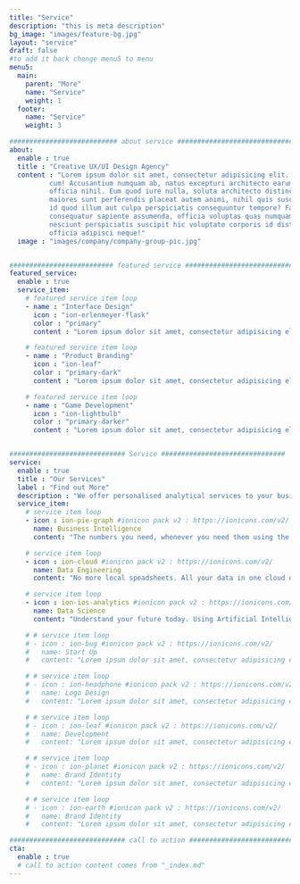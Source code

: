 ```yaml
---
title: "Service"
description: "this is meta description"
bg_image: "images/feature-bg.jpg"
layout: "service"
draft: false
#to add it back change menu5 to menu
menu5:
  main:
    parent: "More"
    name: "Service"
    weight: 1
  footer:
    name: "Service"
    weight: 3

########################### about service #############################
about:
  enable : true
  title : "Creative UX/UI Design Agency"
  content : "Lorem ipsum dolor sit amet, consectetur adipisicing elit. Voluptate soluta corporis odit, optio
          cum! Accusantium numquam ab, natus excepturi architecto earum ipsa aliquam, illum, omnis rerum, eveniet
          officia nihil. Eum quod iure nulla, soluta architecto distinctio. Nesciunt odio ullam expedita, neque fugit
          maiores sunt perferendis placeat autem animi, nihil quis suscipit quibusdam ut reiciendis doloribus natus nemo
          id quod illum aut culpa perspiciatis consequuntur tempore? Facilis nam vitae iure quisquam eius harum
          consequatur sapiente assumenda, officia voluptas quas numquam placeat, alias molestias nisi laudantium
          nesciunt perspiciatis suscipit hic voluptate corporis id distinctio earum. Dolor reprehenderit fuga dolore
          officia adipisci neque!"
  image : "images/company/company-group-pic.jpg"


########################## featured service ############################
featured_service:
  enable : true
  service_item:
    # featured service item loop
    - name : "Interface Design"
      icon : "ion-erlenmeyer-flask"
      color : "primary"
      content : "Lorem ipsum dolor sit amet, consectetur adipisicing elit. Saepe enim impedit repudiandae omnis est temporibus."

    # featured service item loop
    - name : "Product Branding"
      icon : "ion-leaf"
      color : "primary-dark"
      content : "Lorem ipsum dolor sit amet, consectetur adipisicing elit. Saepe enim impedit repudiandae omnis est temporibus."

    # featured service item loop
    - name : "Game Development"
      icon : "ion-lightbulb"
      color : "primary-darker"
      content : "Lorem ipsum dolor sit amet, consectetur adipisicing elit. Saepe enim impedit repudiandae omnis est temporibus."


############################# Service ###############################
service:
  enable : true
  title : "Our Services"
  label : "Find out More"
  description : "We offer personalised analytical services to your business to help you make better decisions and maximise your profit"
  service_item:
    # service item loop
    - icon : ion-pie-graph #ionicon pack v2 : https://ionicons.com/v2/
      name: Business Intelligence 
      content: "The numbers you need, whenever you need them using the latest interactive Dashboards"

    # service item loop
    - icon : ion-cloud #ionicon pack v2 : https://ionicons.com/v2/
      name: Data Engineering
      content: "No more local speadsheets. All your data in one cloud database"

    # service item loop
    - icon : ion-ios-analytics #ionicon pack v2 : https://ionicons.com/v2/
      name: Data Science
      content: "Understand your future today. Using Artificial Intelligence, your data can optimise your decisions"

    # # service item loop
    # - icon : ion-bug #ionicon pack v2 : https://ionicons.com/v2/
    #   name: Start Up
    #   content: "Lorem ipsum dolor sit amet, consectetur adipisicing elit, sed do eiusmod tempor incididunt ut"

    # # service item loop
    # - icon : ion-headphone #ionicon pack v2 : https://ionicons.com/v2/
    #   name: Logo Design
    #   content: "Lorem ipsum dolor sit amet, consectetur adipisicing elit, sed do eiusmod tempor incididunt ut"

    # # service item loop
    # - icon : ion-leaf #ionicon pack v2 : https://ionicons.com/v2/
    #   name: Development
    #   content: "Lorem ipsum dolor sit amet, consectetur adipisicing elit, sed do eiusmod tempor incididunt ut"

    # # service item loop
    # - icon : ion-planet #ionicon pack v2 : https://ionicons.com/v2/
    #   name: Brand Identity
    #   content: "Lorem ipsum dolor sit amet, consectetur adipisicing elit, sed do eiusmod tempor incididunt ut"

    # # service item loop
    # - icon : ion-earth #ionicon pack v2 : https://ionicons.com/v2/
    #   name: Brand Identity
    #   content: "Lorem ipsum dolor sit amet, consectetur adipisicing elit, sed do eiusmod tempor incididunt ut"

############################# call to action #################################
cta:
  enable : true
  # call to action content comes from "_index.md"
---
```

